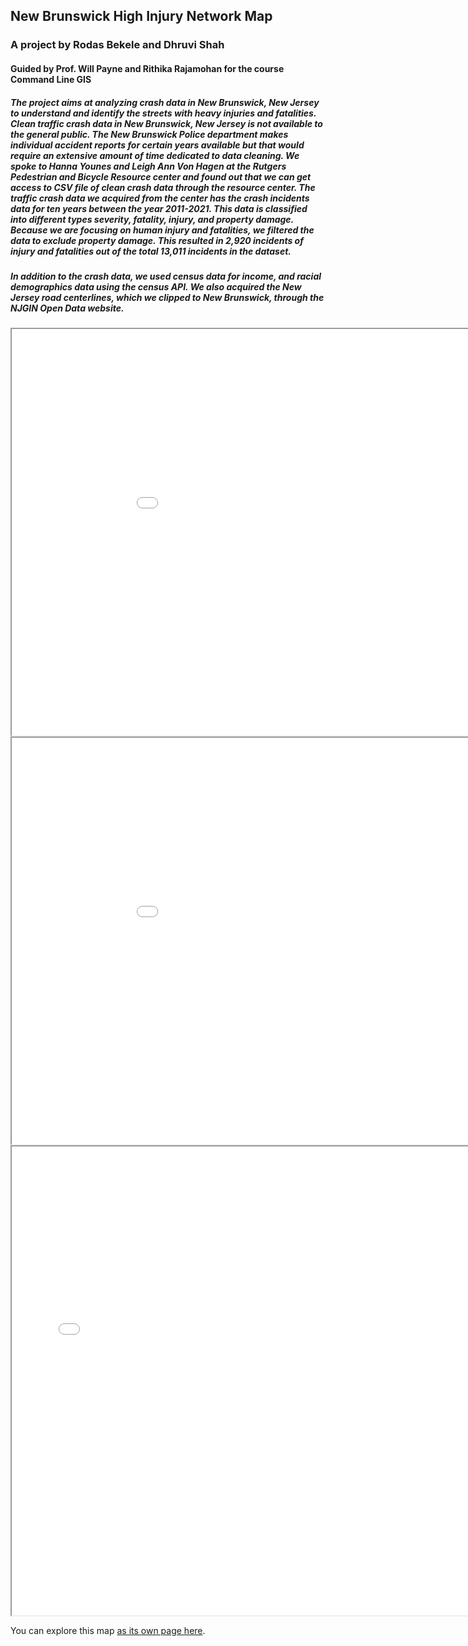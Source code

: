 ## New Brunswick High Injury Network Map
### A project by Rodas Bekele and Dhruvi Shah
#### Guided by Prof. Will Payne and Rithika Rajamohan for the course Command Line GIS

##### The project aims at analyzing crash data in New Brunswick, New Jersey to understand and identify the streets with heavy injuries and fatalities. Clean traffic crash data in New Brunswick, New Jersey is not available to the general public. The New Brunswick Police department makes individual accident reports for certain years available but that would require an extensive amount of time dedicated to data cleaning. We spoke to Hanna Younes and Leigh Ann Von Hagen at the Rutgers Pedestrian and Bicycle Resource center and found out that we can get access to CSV file of clean crash data through the resource center. The traffic crash data we acquired from the center has the crash incidents data for ten years between the year 2011-2021. This data is classified into different types severity, fatality, injury, and property damage. Because we are focusing on human injury and fatalities, we filtered the data to exclude property damage. This resulted in 2,920 incidents of injury and fatalities out of the total 13,011 incidents in the dataset. 
##### In addition to the crash data, we used census data for income, and racial demographics data using the census API. We also acquired the New Jersey road centerlines, which we clipped to New Brunswick, through the NJGIN Open Data website.

<iframe src="Image showing Income Levels.png" height="650" width="1000"></iframe>

<iframe src="Image showing Communities of Concern.png" height="650" width="1000"></iframe>

<iframe src="HINNB.html" height="750" width="750"></iframe>

You can explore this map [as its own page here](HINNB.html). 
